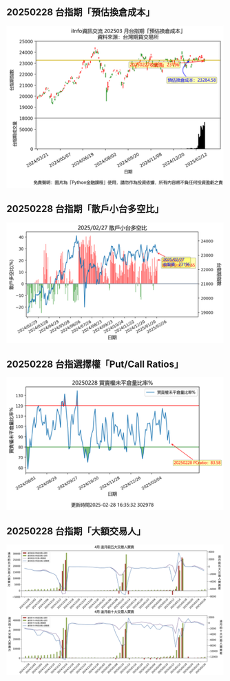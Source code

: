 ## 20250228 台指期「預估換倉成本」
![](images/txfcost.png)

## 20250228 台指期「散戶小台多空比」
![](images/bbiri.png)

## 20250228 台指選擇權「Put/Call Ratios」
![](images/pcratio.png)

## 20250228 台指期「大額交易人」
![](images/blocktrade.png)

